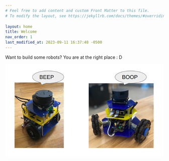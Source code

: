 ```yaml
---
# Feel free to add content and custom Front Matter to this file.
# To modify the layout, see https://jekyllrb.com/docs/themes/#overriding-theme-defaults

layout: home
title: Welcome
nav_order: 1
last_modified_at: 2023-09-11 16:37:48 -0500
---
```



Want to build some robots? You are at the right place : D

<a class="image-link" href="/assets/images/welcome_bots.png">
  <img src="/assets/images/welcome_bots.png" alt="2 mbots">
</a>
